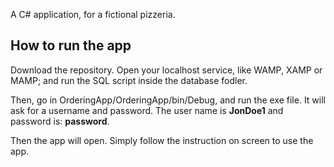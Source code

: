 A C# application, for a fictional pizzeria.

## How to run the app

Download the repository.
Open your localhost service, like WAMP, XAMP or MAMP; and run the SQL script inside the database fodler.

Then, go in OrderingApp/OrderingApp/bin/Debug, and run the exe file.
It will ask for a username and password. The user name is __JonDoe1__ and password is: __password__.

Then the app will open. Simply follow the instruction on screen to use the app.
